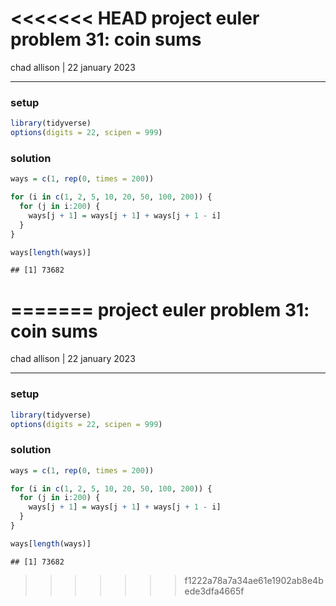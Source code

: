 <<<<<<< HEAD
project euler problem 31: coin sums
================
chad allison \| 22 january 2023

------------------------------------------------------------------------

### setup

``` r
library(tidyverse)
options(digits = 22, scipen = 999)
```

### solution

``` r
ways = c(1, rep(0, times = 200))

for (i in c(1, 2, 5, 10, 20, 50, 100, 200)) {
  for (j in i:200) {
    ways[j + 1] = ways[j + 1] + ways[j + 1 - i]
  }
}

ways[length(ways)]
```

    ## [1] 73682
=======
project euler problem 31: coin sums
================
chad allison \| 22 january 2023

------------------------------------------------------------------------

### setup

``` r
library(tidyverse)
options(digits = 22, scipen = 999)
```

### solution

``` r
ways = c(1, rep(0, times = 200))

for (i in c(1, 2, 5, 10, 20, 50, 100, 200)) {
  for (j in i:200) {
    ways[j + 1] = ways[j + 1] + ways[j + 1 - i]
  }
}

ways[length(ways)]
```

    ## [1] 73682
>>>>>>> f1222a78a7a34ae61e1902ab8e4bede3dfa4665f
